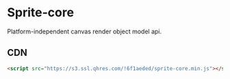 # Sprite-core

Platform-independent canvas render object model api.

## CDN

```html
<script src="https://s3.ssl.qhres.com/!6f1aeded/sprite-core.min.js"></script>
```
